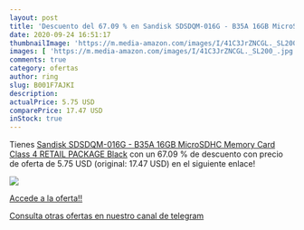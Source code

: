```yaml
---
layout: post
title: 'Descuento del 67.09 % en Sandisk SDSDQM-016G - B35A 16GB MicroSDH'
date: 2020-09-24 16:51:17
thumbnailImage: 'https://m.media-amazon.com/images/I/41C3JrZNCGL._SL200_.jpg'
images: [ 'https://m.media-amazon.com/images/I/41C3JrZNCGL._SL200_.jpg' ]
comments: true
category: ofertas
author: ring
slug: B001F7AJKI
description:
actualPrice: 5.75 USD
comparePrice: 17.47 USD
inStock: true
---
```


Tienes [Sandisk SDSDQM-016G - B35A 16GB MicroSDHC Memory Card  Class 4  RETAIL PACKAGE  Black](https://www.amazon.com/dp/B001F7AJKI/?tag=redken08-20) con un 67.09 % de descuento con precio de oferta de 5.75 USD (original: 17.47 USD) en el siguiente enlace!

[![](https://m.media-amazon.com/images/I/41C3JrZNCGL._SL200_.jpg)](https://www.amazon.com/dp/B001F7AJKI/?tag=redken08-20)

[Accede a la oferta!!](https://www.amazon.com/dp/B001F7AJKI/?tag=redken08-20)

[Consulta otras ofertas en nuestro canal de telegram](https://t.me/s/ofertas25)
